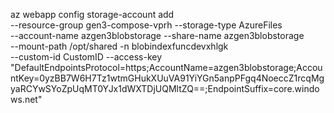 az webapp config storage-account add \
    --resource-group gen3-compose-vprh  --storage-type AzureFiles \
    --account-name azgen3blobstorage --share-name azgen3blobstorage \
    --mount-path /opt/shared -n blobindexfuncdevxhlgk \
    --custom-id CustomID --access-key "DefaultEndpointsProtocol=https;AccountName=azgen3blobstorage;AccountKey=0yzBB7W6H7Tz1wtmGHukXUuVA91YiYGn5anpPFgq4NoeccZ1rcqMgyaRCYwSYoZpUqMT0YJx1dWXTDjUQMltZQ==;EndpointSuffix=core.windows.net"
